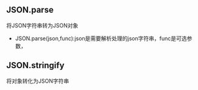 ## JSON.parse
将JSON字符串转为JSON对象
- JSON.parse(json,func):json是需要解析处理的json字符串，func是可选参数，
## JSON.stringify
将对象转化为JSON字符串
